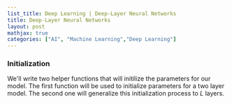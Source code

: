 ```yaml
---
list_title: Deep Learning | Deep-Layer Neural Networks
title: Deep-Layer Neural Networks
layout: post
mathjax: true
categories: ["AI", "Machine Learning","Deep Learning"]
---
```


### Initialization

We'll write two helper functions that will initilize the parameters for our model. The first function will be used to initialize parameters for a two layer model. The second one will generalize this initialization process to $L$ layers.

